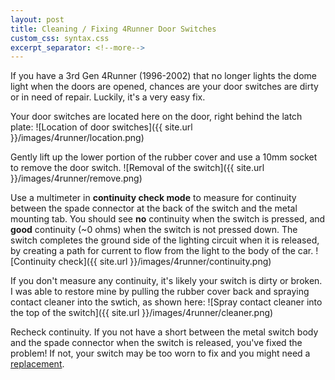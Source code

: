 ```yaml
---
layout: post
title: Cleaning / Fixing 4Runner Door Switches
custom_css: syntax.css
excerpt_separator: <!--more-->
---
```

If you have a 3rd Gen 4Runner (1996-2002) that no longer lights the dome light when the doors are opened, chances are your door switches are dirty or in need of repair. Luckily, it's a very easy fix.
<!--more-->
Your door switches are located here on the door, right behind the latch plate:
![Location of door switches]({{ site.url }}/images/4runner/location.png)

Gently lift up the lower portion of the rubber cover and use a 10mm socket to remove the door switch.
![Removal of the switch]({{ site.url }}/images/4runner/remove.png)

Use a multimeter in **continuity check mode** to measure for continuity between the spade connector at the back of the switch and the metal mounting tab. 
You should see **no** continuity when the switch is pressed, and **good** continuity (~0 ohms) when the switch is not pressed down. 
The switch completes the ground side of the lighting circuit when it is released, by creating a path for current to flow from the light to the body of the car.
![Continuity check]({{ site.url }}/images/4runner/continuity.png)

If you don't measure any continuity, it's likely your switch is dirty or broken. I was able to restore mine by pulling the rubber cover back and spraying contact cleaner into the swtich, as shown here:
![Spray contact cleaner into the top of the switch]({{ site.url }}/images/4runner/cleaner.png)

Recheck continuity. If you not have a short between the metal switch body and the spade connector when the switch is released, you've fixed the problem! 
If not, your switch may be too worn to fix and you might need a [replacement](https://amzn.to/3NLf7vZ). 